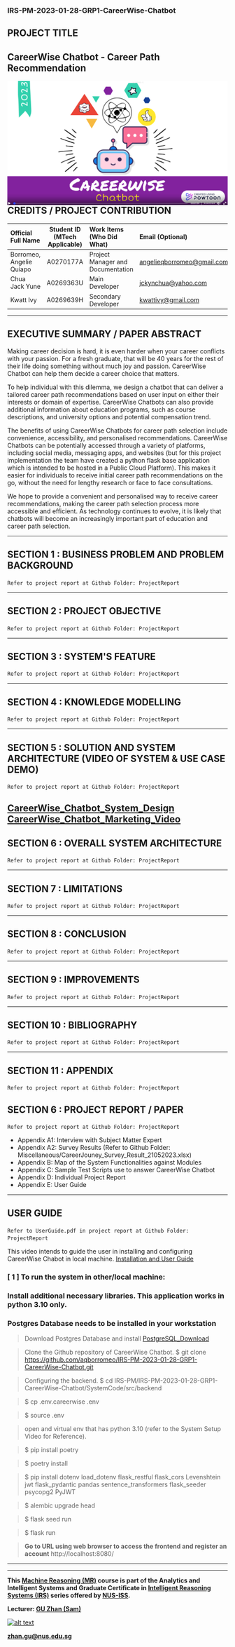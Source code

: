 ﻿### IRS-PM-2023-01-28-GRP1-CareerWise-Chatbot

## PROJECT TITLE
## CareerWise Chatbot - Career Path Recommendation

<img src="Miscellaneous/CareerWise.png"
     style="float: left; margin-right: 0px;" />


---

## CREDITS / PROJECT CONTRIBUTION

| Official Full Name  | Student ID (MTech Applicable)  | Work Items (Who Did What) | Email (Optional) |
| :------------ |:---------------:| :-----| :-----|
| Borromeo, Angelie Quiapo | A0270177A | Project Manager and Documentation| angelieqborromeo@gmail.com |
| Chua Jack Yune | A0269363U | Main Developer | jckynchua@yahoo.com |
| Kwatt Ivy | A0269639H | Secondary Developer| kwattivy@gmail.com|

---

## EXECUTIVE SUMMARY / PAPER ABSTRACT

Making career decision is hard, it is even harder when your career 
conflicts with your passion. For a fresh graduate, that will be 40
years for the rest of their life doing something without much joy
and passion. CareerWise Chatbot can help them decide a career choice
that matters. 

To help individual with this dilemma, we design a chatbot that can
deliver a tailored career path recommendations based on user input
on either their interests or domain of expertise. CareerWise Chatbots
can also provide additional information about education programs, 
such as course descriptions, and university options and potential
compensation trend. 

The benefits of using CareerWise Chatbots for career path selection
include convenience, accessibility, and personalised recommendations. 
CareerWise Chatbots can be potentially accessed through a variety of 
platforms, including social media, messaging apps, and websites 
(but for this project implementation the team have created a python 
flask base application which is intended to be hosted in a Public 
Cloud Platform). This makes it easier for individuals to receive 
initial career path recommendations on the go, without the need 
for lengthy research or face to face consultations.

We hope to provide a convenient and personalised way to receive
career recommendations, making the career path selection process
more accessible and efficient. As technology continues to evolve,
it is likely that chatbots will become an increasingly important 
part of education and career path selection.


---
## SECTION 1 : BUSINESS PROBLEM AND PROBLEM BACKGROUND
`Refer to project report at Github Folder: ProjectReport`

---

## SECTION 2 : PROJECT OBJECTIVE
`Refer to project report at Github Folder: ProjectReport`

---

## SECTION 3 : SYSTEM'S FEATURE
`Refer to project report at Github Folder: ProjectReport`

---

## SECTION 4 : KNOWLEDGE MODELLING
`Refer to project report at Github Folder: ProjectReport`

---

## SECTION 5 : SOLUTION AND SYSTEM ARCHITECTURE  (VIDEO OF SYSTEM & USE CASE DEMO)
`Refer to project report at Github Folder: ProjectReport`

[CareerWise_Chatbot_System_Design](https://drive.google.com/file/d/1kiO1Pe0fBjxBLA0Jzimh2iA2OzNbUkAj/view?usp=share_link)
[CareerWise_Chatbot_Marketing_Video](https://youtu.be/Btl_fdIJPC8)
---

## SECTION 6 : OVERALL SYSTEM ARCHITECTURE
`Refer to project report at Github Folder: ProjectReport`

---
## SECTION 7 : LIMITATIONS
`Refer to project report at Github Folder: ProjectReport`

---
## SECTION 8 : CONCLUSION
`Refer to project report at Github Folder: ProjectReport`

---
## SECTION 9 : IMPROVEMENTS
`Refer to project report at Github Folder: ProjectReport`

---
## SECTION 10 : BIBLIOGRAPHY
`Refer to project report at Github Folder: ProjectReport`

---
## SECTION 11 : APPENDIX
`Refer to project report at Github Folder: ProjectReport`


## SECTION 6 : PROJECT REPORT / PAPER
`Refer to project report at Github Folder: ProjectReport`

- Appendix A1: Interview with Subject Matter Expert
- Appendix A2: Survey Results (Refer to Github Folder: Miscellaneous/CareerJouney_Survey_Result_21052023.xlsx)
- Appendix B: Map of the System Functionalities against Modules
- Appendix C: Sample Test Scripts use to answer CareerWise Chatbot
- Appendix D: Individual Project Report
- Appendix E: User Guide

---
## USER GUIDE

`Refer to UserGuide.pdf in project report at Github Folder: ProjectReport`

This video intends to guide the user in installing and configuring CareerWise Chabot in local machine.
[Installation and User Guide](https://drive.google.com/file/d/13NQYipt-6jEE9UmYIh8rRoNrPyelWmnB/view?usp=share_link)


### [ 1 ] To run the system in other/local machine:
### Install additional necessary libraries. This application works in python 3.10 only.
### Postgres Database needs to be installed in your workstation 

> Download Postgres Database and install [PostgreSQL_Download](https://www.postgresql.org/download/)

> Clone the Github repository of CareerWise Chatbot.  $ git clone https://github.com/aqborromeo/IRS-PM-2023-01-28-GRP1-CareerWise-Chatbot.git

> Configuring the backend. $ cd IRS-PM/IRS-PM-2023-01-28-GRP1-CareerWise-Chatbot/SystemCode/src/backend

> $ cp .env.careerwise .env

> $ source .env

> open and virtual env that has python 3.10 (refer to the System Setup Video for Reference).

> $ pip install poetry

> $ poetry install

> $ pip install dotenv load_dotenv flask_restful flask_cors Levenshtein jwt flask_pydantic pandas sentence_transformers flask_seeder psycopg2 PyJWT

> $ alembic upgrade head

> $ flask seed run

> $ flask run


> **Go to URL using web browser to access the frontend and register an account**  http://localhost:8080/ 

---

---

**This [Machine Reasoning (MR)](https://www.iss.nus.edu.sg/executive-education/course/detail/machine-reasoning "Machine Reasoning") course is part of the Analytics and Intelligent Systems and Graduate Certificate in [Intelligent Reasoning Systems (IRS)](https://www.iss.nus.edu.sg/stackable-certificate-programmes/intelligent-systems "Intelligent Reasoning Systems") series offered by [NUS-ISS](https://www.iss.nus.edu.sg "Institute of Systems Science, National University of Singapore").**

**Lecturer: [GU Zhan (Sam)](https://www.iss.nus.edu.sg/about-us/staff/detail/201/GU%20Zhan "GU Zhan (Sam)")**

[![alt text](https://www.iss.nus.edu.sg/images/default-source/About-Us/7.6.1-teaching-staff/sam-website.tmb-.png "Let's check Sam' profile page")](https://www.iss.nus.edu.sg/about-us/staff/detail/201/GU%20Zhan)

**zhan.gu@nus.edu.sg**
